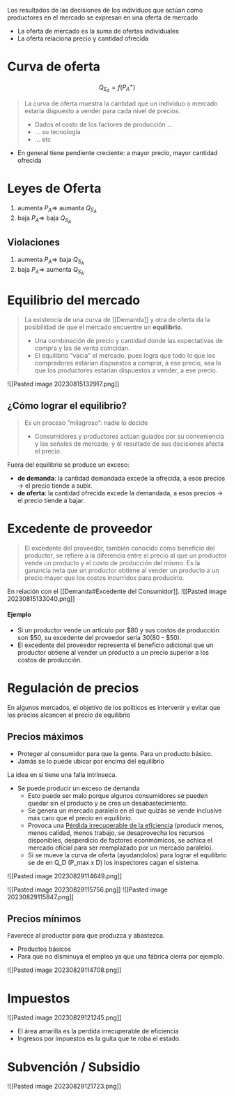 Los resultados de las decisiones de los individuos que actúan como productores en el mercado se expresan en una oferta de mercado
- La oferta de mercado es la suma de ofertas individuales
- La oferta relaciona precio y cantidad ofrecida


# Curva de oferta

$$Q_{S_A} = f(P_A^{+})$$

> La curva de oferta muestra la cantidad que un individuo o mercado estaría dispuesto a vender para cada nivel de precios.
> - Dados el costo de los factores de producción ...
> - ... su tecnología 
> - ... etc

- En general tiene pendiente creciente: a mayor precio, mayor cantidad ofrecida

# Leyes de Oferta
1. aumenta $P_A \Rightarrow$ aumanta $Q_{S_A}$ 
2. baja $P_A \Rightarrow$ baja $Q_{S_A}$ 

## Violaciones
1. aumenta $P_A \Rightarrow$ baja $Q_{S_A}$ 
2. baja $P_A \Rightarrow$ aumenta $Q_{S_A}$ 



# Equilibrio del mercado

> La existencia de una curva de [[Demanda]] y otra de oferta da la posibilidad de que el mercado encuentre un **equilibrio**.
> - Una combinación de precio y cantidad donde las expectativas de compra y las de venta coincidan.
> - El equilibrio “vacía” el mercado, pues logra que todo lo que los compradores estarían dispuestos a comprar, a ese precio, sea lo que los productores estarían dispuestos a vender, a ese precio.

![[Pasted image 20230815132917.png]]

## ¿Cómo lograr el equilibrio?

> Es un proceso “milagroso”: nadie lo decide 
> - Consumidores y productores actúan guiados por su conveniencia y las señales de mercado, y el resultado de sus decisiones afecta el precio.

Fuera del equilibrio se produce un exceso:
- **de demanda**: la cantidad demandada excede la ofrecida, a esos precios → el precio tiende a subir.
- **de oferta**: la cantidad ofrecida excede la demandada, a esos precios → el precio tiende a bajar.
# Excedente de proveedor
> El excedente del proveedor, también conocido como beneficio del productor, se refiere a la diferencia entre el precio al que un productor vende un producto y el costo de producción del mismo. Es la ganancia neta que un productor obtiene al vender un producto a un precio mayor que los costos incurridos para producirlo.


En relación con el [[Demanda#Excedente del Consumidor]].
![[Pasted image 20230815133040.png]]
#### Ejemplo
- Si un productor vende un artículo por $80 y sus costos de producción son $50, su excedente del proveedor sería $30 ($80 - $50).
- El excedente del proveedor representa el beneficio adicional que un productor obtiene al vender un producto a un precio superior a los costos de producción.
	
# Regulación de precios

En algunos mercados, el objetivo de los políticos es intervenir y evitar que los precios alcancen el precio de equilibrio 
## Precios máximos
- Proteger al consumidor para que la gente. Para un producto básico. 
- Jamás se lo puede ubicar por encima del equilibrio

La idea en sí tiene una falla intrínseca.
- Se puede producir un exceso de demanda
	- Esto puede ser malo porque algunos consumidores se pueden quedar sin el producto y se crea un desabastecimiento.
	- Se genera un mercado paralelo en el que quizás se vende inclusive más caro que el precio en equilibrio.
	- Provoca una [Pérdida irrecuperable de la eficiencia](https://es.wikipedia.org/wiki/P%C3%A9rdida_irrecuperable_de_eficiencia) (producir menos, menos calidad, menos trabajo, se desaprovecha los recursos disponibles, desperdicio de factores econmómicos, se achica el mercado oficial para ser reemplazado por un mercado paralelo).
	- Si se mueve la curva de oferta (ayudandolos) para lograr el equilibrio se de en Q_D (P_max x D) los inspectores cagan el sistema. 


![[Pasted image 20230829114649.png]]

![[Pasted image 20230829115756.png]]
![[Pasted image 20230829115847.png]]

## Precios mínimos

Favorece al productor para que produzca y abastezca.
- Productos básicos
- Para que no disminuya el empleo ya que una fábrica cierra por ejemplo.

![[Pasted image 20230829114708.png]]



# Impuestos
![[Pasted image 20230829121245.png]]
- El área amarilla es la perdida irrecuperable de eficiencia
- Ingresos por impuestos es la guita que te roba el estado.

# Subvención / Subsidio
![[Pasted image 20230829121723.png]]
